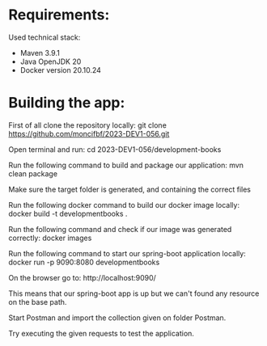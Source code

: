 
# Requirements:

Used technical stack:

* Maven 3.9.1
* Java OpenJDK 20
* Docker version 20.10.24

# Building the app:
First of all clone the repository locally:
git clone https://github.com/moncifbf/2023-DEV1-056.git

Open terminal and run: cd 2023-DEV1-056/development-books

Run the following command to build and package our application: mvn clean package

Make sure the target folder is generated, and containing the correct files

Run the following docker command to build our docker image locally: docker build -t developmentbooks .

Run the following command and check if our image was generated correctly: docker images

Run the following command to start our spring-boot application locally: docker run -p 9090:8080 developmentbooks

On the browser go to: http://localhost:9090/

This means that our spring-boot app is up but we can't found any resource on the base path. 

Start Postman and import the collection given on folder Postman. 

Try executing the given requests to test the application.
